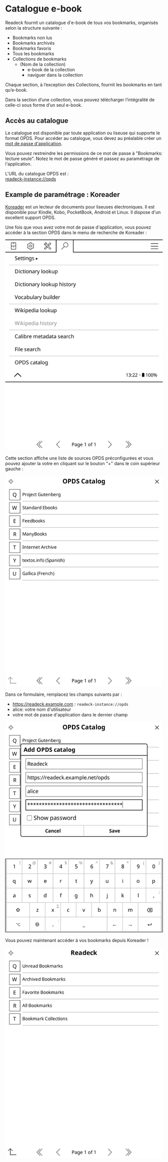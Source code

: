 # Catalogue e-book

Readeck fournit un catalogue d'e-book de tous vos bookmarks, organisés selon la structure suivante :

- Bookmarks non lus
- Bookmarks archivés
- Bookmarks favoris
- Tous les bookmarks
- Collections de bookmarks
  - (Nom de la collection)
    - e-book de la collection
    - naviguer dans la collection

Chaque section, à l’exception des Collections, fournit les bookmarks en tant qu’e-book.

Dans la section d’une collection, vous pouvez télécharger l’intégralité de celle-ci sous forme d’un seul e-book.

## Accès au catalogue

Le catalogue est disponible par toute application ou liseuse qui supporte le format OPDS. Pour accéder au catalogue, vous devez au préalable créer un [mot de passe d'application](readeck-instance://profile/credentials).

Vous pouvez restreindre les permissions de ce mot de passe à "Bookmarks: lecture seule". Notez le mot de passe généré et passez au paramétrage de l'application.

L'URL du catalogue OPDS est : \
[readeck-instance://opds](readeck-instance://opds)

## Example de paramétrage : Koreader

[Koreader](https://koreader.rocks/) est un lecteur de documents pour liseuses électroniques. Il est disponible pour Kindle, Kobo, PocketBook, Android et Linux. Il dispose d'un excellent support OPDS.

Une fois que vous avez votre mot de passe d'application, vous pouvez accéder à la section OPDS dans le menu de recherche de Koreader :

![Menu de recherche de Koreader](../img/koreader-1.webp)

Cette section affiche une liste de sources OPDS préconfigurées et vous pouvez ajouter la votre en cliquant sur le bouton "+" dans le coin supérieur gauche :

![Liste des catalogues dans Koreeader](../img/koreader-2.webp)

Dans ce formulaire, remplacez les champs suivants par :

- https://readeck.example.com : `readeck-instance://opds`
- alice: votre nom d'utilisateur
- votre mot de passe d'application dans le dernier champ

![Ajouter un catalogue dans Koreader](../img/koreader-3.webp)

Vous pouvez maintenant accéder à vos bookmarks depuis Koreader !

![Le catalogue Readeck dans Koreader](../img/koreader-4.webp)
